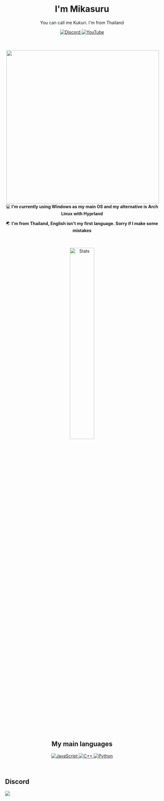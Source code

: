 <div align="center">
  
  <h1>I'm Mikasuru</h1>
  <p>You can call me Kukuri. I'm from Thailand</p>
  
  <a href="https://discord.com/users/591837095954350092">
    <img alt="Discord" src="https://img.shields.io/badge/Discord-5865F2?style=for-the-badge&logo=discord&logoColor=white" />
  </a>
  <a href="https://www.youtube.com/@kukuri_xyz">
    <img alt="YouTube" src="https://img.shields.io/badge/YouTube-FF0000?style=for-the-badge&logo=youtube&logoColor=white" />
  </a>
  
  </br>
  </br>
  </br>
  </br>

  <img src="https://static.wikia.nocookie.net/blue-archive/images/c/c7/Hina_Swimsuit_Portrait.png/revision/latest?cb=20220420072715" width="500" align="right" />
  
  <div align="center">
    <p>💻 <strong>I'm currently using Windows as my main OS and my alternative is Arch Linux with Hyprland</strong></p>
    <p>🌏 <strong>I'm from Thailand, English isn't my first language. Sorry if I make some mistakes</strong></p>
  </div>
  
  </br>
  </br>
  
  <img alt="Stats" width="40%" src="https://github-readme-streak-stats.herokuapp.com/?user=Mikasuru" />
  
  </br>
  </br>
  
  <h2>My main languages</h2>
  <div align="center">
    <a href="https://www.javascript.com/">
      <img alt="JavaScript" src="https://img.shields.io/badge/JavaScript-F7DF1E?style=for-the-badge&logo=javascript&logoColor=black" />
    </a>
    <a href="https://isocpp.org/">
      <img alt="C++" src="https://img.shields.io/badge/C++-00599C?style=for-the-badge&logo=c%2B%2B&logoColor=white" />
    </a>
    <a href="https://www.python.org/">
      <img alt="Python" src="https://img.shields.io/badge/Python-3776AB?style=for-the-badge&logo=python&logoColor=white" />
    </a>
  </div>
  
  </br>
  </br>
</div>

  <h2>Discord</h2>
  <a href="https://discord.com/users/591837095954350092">
      <a href="https://discord.com/users/591837095954350092"><img src="https://lanyard.cnrad.dev/api/591837095954350092?showDisplayName=false" /></a>
  </a>
